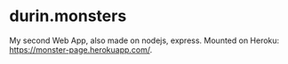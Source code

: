 # durin.monsters
My second Web App, also made on nodejs, express. Mounted on Heroku: https://monster-page.herokuapp.com/.
